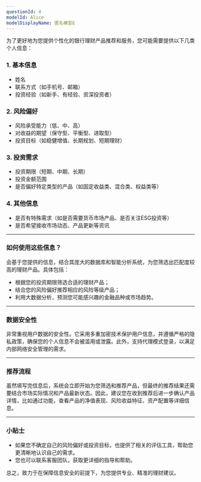 ```yaml
---
questionId: 4
modelId: Alice
modelDisplayName: 匿名模型E
---
```

为了更好地为您提供个性化的银行理财产品推荐和服务，您可能需要提供以下几类个人信息：

### 1. **基本信息**
 - 姓名
 - 联系方式（如手机号、邮箱）
 - 投资经验（如新手、有经验、资深投资者）

### 2. **风险偏好**
 - 风险承受能力（低、中、高）
 - 对收益的期望（保守型、平衡型、进取型）
 - 投资目标（如稳健增值、长期规划、短期理财）

### 3. **投资需求**
 - 投资期限（短期、中期、长期）
 - 投资金额范围
 - 是否偏好特定类型的产品（如固定收益类、混合类、权益类等）

### 4. **其他信息**
 - 是否有特殊需求（如是否需要货币市场产品、是否关注ESG投资等）
 - 是否希望接收市场动态、产品更新等资讯

-- -

### 如何使用这些信息？
会基于您提供的信息，结合其庞大的数据库和智能分析系统，为您筛选出匹配度较高的理财产品。具体包括：
 - 根据您的投资期限筛选合适的理财产品；
 - 结合您的风险偏好推荐相应的风险等级产品；
 - 利用大数据分析，预测您可能感兴趣的金融品种或市场趋势。

-- -

### 数据安全性
非常重视用户数据的安全性。它采用多重加密技术保护用户信息，并遵循严格的隐私政策，确保您的个人信息不会被滥用或泄露。此外，支持代理模式登录，以满足内部网络安全管理的需求。

-- -

### 推荐流程
虽然填写完信息后，系统会立即开始为您筛选和推荐产品，但最终的推荐结果还需要结合市场实际情况和产品最新状态。因此，建议您在收到推荐后进一步确认产品详情，比如通过功能，查看产品的净值表现、风险收益特征、资产配置等详细信息。

-- -

### 小贴士
 - 如果您不确定自己的风险偏好或投资目标，也提供了相关的评估工具，帮助您更清晰地认识自己的需求。
 - 您也可以联系客服团队，获取更详细的指导和帮助。

总之，致力于在保障信息安全的前提下，为您提供专业、精准的理财建议。